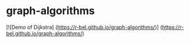# graph-algorithms

[![Demo of Dijkstra]
(https://r-bel.github.io/graph-algorithms/)]
(https://r-bel.github.io/graph-algorithms/)
